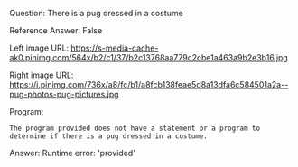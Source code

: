 Question: There is a pug dressed in a costume

Reference Answer: False

Left image URL: https://s-media-cache-ak0.pinimg.com/564x/b2/c1/37/b2c13768aa779c2cbe1a463a9b2e3b16.jpg

Right image URL: https://i.pinimg.com/736x/a8/fc/b1/a8fcb138feae5d8a13dfa6c584501a2a--pug-photos-pug-pictures.jpg

Program:

```
The program provided does not have a statement or a program to determine if there is a pug dressed in a costume.
```
Answer: Runtime error: 'provided'

